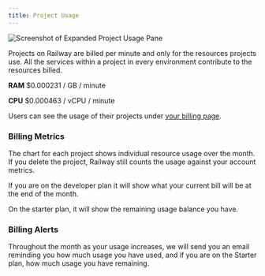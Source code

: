 ```yaml
---
title: Project Usage
---
```


<Image src="https://res.cloudinary.com/railway/image/upload/v1631917786/docs/project-usage_gd43fq.png"
alt="Screenshot of Expanded Project Usage Pane"
layout="intrinsic"
width={491} height={286} quality={80} />

Projects on Railway are billed per minute and only for the resources projects use. All the services within a project in every environment contribute to the resources billed.

**RAM**
$0.000231 / GB / minute

**CPU**
$0.000463 / vCPU / minute

Users can see the usage of their projects under [your billing page](https://railway.app/account/billing).

### Billing Metrics

The chart for each project shows individual resource usage over the month. If you delete the project, Railway still counts the usage against your account metrics.

If you are on the developer plan it will show what your current bill will be at the end of the month.

On the starter plan, it will show the remaining usage balance you have.

### Billing Alerts

Throughout the month as your usage increases, we will send you an email reminding you how much usage you have used, and if you are on the Starter plan, how much usage you have remaining.
